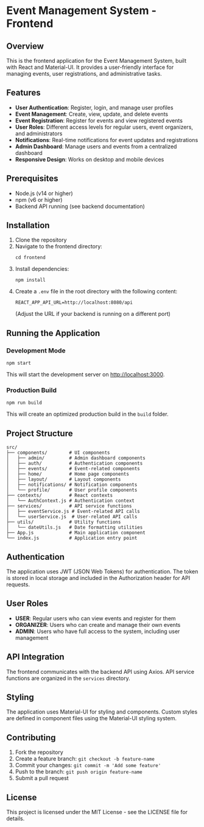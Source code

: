 # Event Management System - Frontend

## Overview

This is the frontend application for the Event Management System, built with React and Material-UI. It provides a user-friendly interface for managing events, user registrations, and administrative tasks.

## Features

- **User Authentication**: Register, login, and manage user profiles
- **Event Management**: Create, view, update, and delete events
- **Event Registration**: Register for events and view registered events
- **User Roles**: Different access levels for regular users, event organizers, and administrators
- **Notifications**: Real-time notifications for event updates and registrations
- **Admin Dashboard**: Manage users and events from a centralized dashboard
- **Responsive Design**: Works on desktop and mobile devices

## Prerequisites

- Node.js (v14 or higher)
- npm (v6 or higher)
- Backend API running (see backend documentation)

## Installation

1. Clone the repository
2. Navigate to the frontend directory:
   ```
   cd frontend
   ```
3. Install dependencies:
   ```
   npm install
   ```
4. Create a `.env` file in the root directory with the following content:
   ```
   REACT_APP_API_URL=http://localhost:8080/api
   ```
   (Adjust the URL if your backend is running on a different port)

## Running the Application

### Development Mode

```
npm start
```

This will start the development server on [http://localhost:3000](http://localhost:3000).

### Production Build

```
npm run build
```

This will create an optimized production build in the `build` folder.

## Project Structure

```
src/
├── components/        # UI components
│   ├── admin/         # Admin dashboard components
│   ├── auth/          # Authentication components
│   ├── events/        # Event-related components
│   ├── home/          # Home page components
│   ├── layout/        # Layout components
│   ├── notifications/ # Notification components
│   └── profile/       # User profile components
├── contexts/          # React contexts
│   └── AuthContext.js # Authentication context
├── services/          # API service functions
│   ├── eventService.js # Event-related API calls
│   └── userService.js  # User-related API calls
├── utils/             # Utility functions
│   └── dateUtils.js   # Date formatting utilities
├── App.js             # Main application component
└── index.js           # Application entry point
```

## Authentication

The application uses JWT (JSON Web Tokens) for authentication. The token is stored in local storage and included in the Authorization header for API requests.

## User Roles

- **USER**: Regular users who can view events and register for them
- **ORGANIZER**: Users who can create and manage their own events
- **ADMIN**: Users who have full access to the system, including user management

## API Integration

The frontend communicates with the backend API using Axios. API service functions are organized in the `services` directory.

## Styling

The application uses Material-UI for styling and components. Custom styles are defined in component files using the Material-UI styling system.

## Contributing

1. Fork the repository
2. Create a feature branch: `git checkout -b feature-name`
3. Commit your changes: `git commit -m 'Add some feature'`
4. Push to the branch: `git push origin feature-name`
5. Submit a pull request

## License

This project is licensed under the MIT License - see the LICENSE file for details.